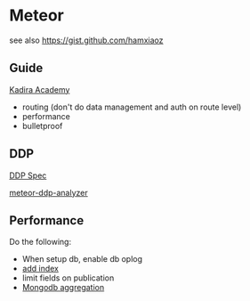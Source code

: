 # Meteor

see also https://gist.github.com/hamxiaoz

## Guide
[Kadira Academy](https://kadira.io/academy)
- routing (don't do data management and auth on route level)
- performance
- bulletproof

## DDP
[DDP Spec](https://github.com/meteor/meteor/blob/devel/packages/ddp/DDP.md)

[meteor-ddp-analyzer](https://github.com/arunoda/meteor-ddp-analyzer)

## Performance

Do the following:
- When setup db, enable db oplog
- [add index](https://kadira.io/academy/meteor-performance-101/content/make-your-app-faster#learn-indexing)
- limit fields on publication
- [Mongodb aggregation](https://kadira.io/academy/meteor-performance-101/content/make-your-app-faster#do-server-side-aggregations)

